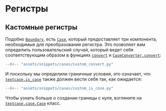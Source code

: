 # Регистры

## Кастомные регистры

Подобно [`Boundary`](../reference/boundary.md/#textcase.boundary.Boundary), есть [`Case`](../reference/case.md/#textcase.case.Case), который предоставляет три компонента, необходимые для преобразования регистра. Это позволяет вам определить пользовательский случай, который ведет себя соответствующим образом в функциях [`convert`](../reference/convert.md/) и [`CaseConverter.convert`](../reference/converter.md/#textcase.converter.CaseConverter.convert):

```python
--8<-- "assets/snippets/cases/custom_convert.py"
```

И поскольку мы определили граничные условия, это означает, что [`textcase.is_case`](../reference/is_case.md/) также должен вести себя так, как ожидается:

```python
--8<-- "assets/snippets/cases/custom_is_case.py"
```

Чтобы узнать больше о создании границы с нуля, взгляните на [`textcase.case.Case`](../reference/case.md/#textcase.case.Case) класс.
